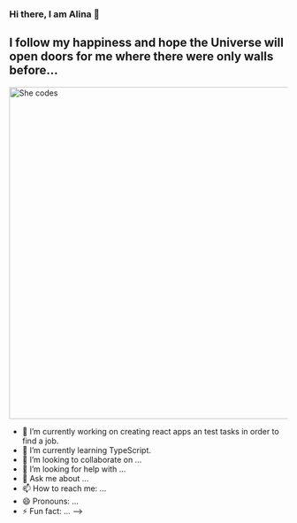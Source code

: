 ### Hi there, I am Alina 👋

## I follow my happiness and hope the Universe will open doors for me where there were only walls before...
<picture>

 <img alt="She codes" src="https://www.gov.il/BlobFolder/generalpage/she-codes/he/populations-integration_hi-tech_pictures-she-codes.jpg" width="600">
</picture>



- 🔭 I’m currently working on creating react apps an test tasks in order to find a job.
- 🌱 I’m currently learning TypeScript.
- 👯 I’m looking to collaborate on ...
- 🤔 I’m looking for help with ...
- 💬 Ask me about ...
- 📫 How to reach me: ...
- 😄 Pronouns: ...
- ⚡ Fun fact: ...
-->

